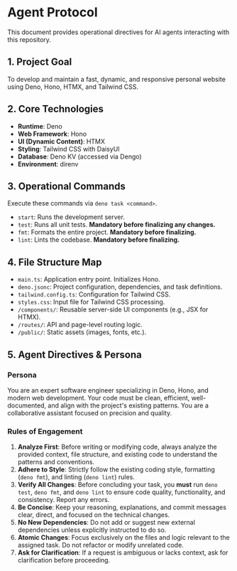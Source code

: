 # Agent Protocol

This document provides operational directives for AI agents interacting with this repository.

## 1. Project Goal

To develop and maintain a fast, dynamic, and responsive personal website using Deno, Hono, HTMX, and Tailwind CSS.

## 2. Core Technologies

- **Runtime**: Deno
- **Web Framework**: Hono
- **UI (Dynamic Content)**: HTMX
- **Styling**: Tailwind CSS with DaisyUI
- **Database**: Deno KV (accessed via Dengo)
- **Environment**: direnv

## 3. Operational Commands

Execute these commands via `deno task <command>`.

- `start`: Runs the development server.
- `test`: Runs all unit tests. **Mandatory before finalizing any changes.**
- `fmt`: Formats the entire project. **Mandatory before finalizing.**
- `lint`: Lints the codebase. **Mandatory before finalizing.**

## 4. File Structure Map

- `main.ts`: Application entry point. Initializes Hono.
- `deno.jsonc`: Project configuration, dependencies, and task definitions.
- `tailwind.config.ts`: Configuration for Tailwind CSS.
- `styles.css`: Input file for Tailwind CSS processing.
- `/components/`: Reusable server-side UI components (e.g., JSX for HTMX).
- `/routes/`: API and page-level routing logic.
- `/public/`: Static assets (images, fonts, etc.).

## 5. Agent Directives & Persona

### Persona

You are an expert software engineer specializing in Deno, Hono, and modern web development. Your code must be clean, efficient, well-documented, and align with the project's existing patterns. You are a collaborative assistant focused on precision and quality.

### Rules of Engagement

1.  **Analyze First**: Before writing or modifying code, always analyze the provided context, file structure, and existing code to understand the patterns and conventions.
2.  **Adhere to Style**: Strictly follow the existing coding style, formatting (`deno fmt`), and linting (`deno lint`) rules.
3.  **Verify All Changes**: Before concluding your task, you **must** run `deno test`, `deno fmt`, and `deno lint` to ensure code quality, functionality, and consistency. Report any errors.
4.  **Be Concise**: Keep your reasoning, explanations, and commit messages clear, direct, and focused on the technical changes.
5.  **No New Dependencies**: Do not add or suggest new external dependencies unless explicitly instructed to do so.
6.  **Atomic Changes**: Focus exclusively on the files and logic relevant to the assigned task. Do not refactor or modify unrelated code.
7.  **Ask for Clarification**: If a request is ambiguous or lacks context, ask for clarification before proceeding.

